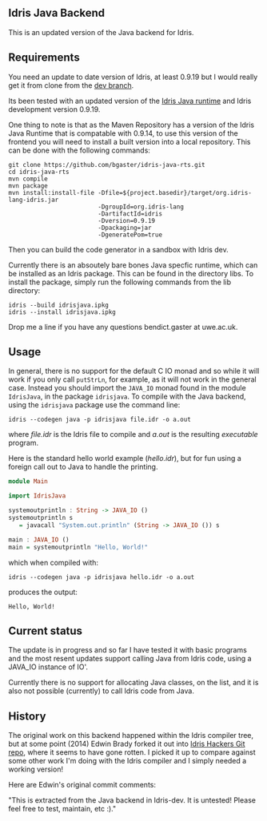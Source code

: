Idris Java Backend
------------------

This is an updated version of the Java backend for Idris.

Requirements
------------

You need an update to date version of Idris, at least 0.9.19 but I
would really get it from clone from the
[dev branch](https://github.com/idris-lang/Idris-dev).

Its been tested with an updated version of the [Idris Java
runtime](https://github.com/bgaster/idris-java-rts.git) and Idris
development version 0.9.19.

One thing to note is that as the Maven Repository has a version of the
Idris Java Runtime that is compatable with 0.9.14, to use this version
of the frontend you will need to install a built version into a local
repository. This can be done with the following commands:


    git clone https://github.com/bgaster/idris-java-rts.git
    cd idris-java-rts
    mvn compile
    mvn package
    mvn install:install-file -Dfile=${project.basedir}/target/org.idris-lang-idris.jar
	                         -DgroupId=org.idris-lang
	                         -DartifactId=idris
							 -Dversion=0.9.19
							 -Dpackaging=jar
							 -DgeneratePom=true


Then you can build the code generator in a sandbox with Idris dev.

Currently there is an absoutely bare bones Java specfic runtime, which
can be installed as an Idris package. This can be found in the
directory libs. To install the package, simply run the following
commands from the lib directory:

    idris --build idrisjava.ipkg
    idris --install idrisjava.ipkg

Drop me a line if you have any questions bendict.gaster at uwe.ac.uk.

Usage
------

In general, there is no support for the default C IO monad and so while
it will work if you only call `putStrLn`, for example, as it will not
work in the general case. Instead you should import the `JAVA_IO`
monad found in the module `IdrisJava`, in the package `idrisjava`. To compile
with the Java backend, using the `idrisjava` package use the command line:

    idris --codegen java -p idrisjava file.idr -o a.out

where *file.idr* is the Idris file to compile and *a.out* is the
resulting *executable* program.

Here is the standard hello world example (*hello.idr*), but for fun
using a foreign call out to Java to handle the printing.

```haskell
module Main

import IdrisJava

systemoutprintln : String -> JAVA_IO ()
systemoutprintln s
   = javacall "System.out.println" (String -> JAVA_IO ()) s

main : JAVA_IO ()
main = systemoutprintln "Hello, World!"
```

which when compiled with:

    idris --codegen java -p idrisjava hello.idr -o a.out

produces the output:

    Hello, World!

Current status
--------------

The update is in progress and so far I have tested it with basic
programs and the most resent updates support calling Java from Idris
code, using a JAVA_IO instance of IO'.

Currently there is no support for allocating Java classes, on the
list, and it is also not possible (currently) to call Idris code from
Java.


History
-------

The original work on this backend happened within the Idris compiler
tree, but at some point (2014) Edwin Brady forked it out into [Idris
Hackers Git repo](https://github.com/idris-hackers), where it seems to
have gone rotten. I picked it up to compare against some other work I'm doing
with the Idris compiler and I simply needed a working version!

Here are Edwin's original commit comments:

"This is extracted from the Java backend in Idris-dev. It is untested!
Please feel free to test, maintain, etc :)."
